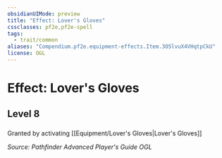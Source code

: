 ```yaml
---
obsidianUIMode: preview
title: "Effect: Lover's Gloves"
cssclasses: pf2e,pf2e-spell
tags:
  - trait/common
aliases: "Compendium.pf2e.equipment-effects.Item.3O5lvuX4VHqtpCkU"
license: OGL
---
```

# Effect: Lover's Gloves
## Level 8
### 






Granted by activating [[Equipment/Lover's Gloves|Lover's Gloves]]

*Source: Pathfinder Advanced Player's Guide*
*OGL*